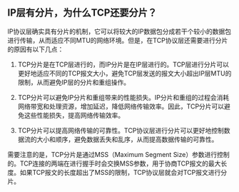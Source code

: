 ## IP层有分片，为什么TCP还要分片？

IP协议层确实具有分片的机制，它可以将较大的IP数据包分成若干个较小的数据包进行传输，从而适应不同MTU的网络环境。但是，在TCP协议层还需要进行分片的原因有以下几点：

1. TCP分片是在TCP层进行的，而IP分片是在IP层进行的。TCP层进行分片可以更好地适应不同的TCP报文大小，避免TCP层发送的报文大小超出IP层MTU的限制，从而避免IP层的分片和重组操作。

2. TCP分片可以避免IP分片和重组带来的性能损失。IP分片和重组的过程会消耗网络带宽和处理资源，增加延迟，降低网络传输效率。因此，TCP分片可以避免这些性能损失，提高网络传输效率。

3. TCP分片可以提高网络传输的可靠性。TCP协议层进行分片可以更好地控制数据流的大小和顺序，避免数据丢失和乱序，从而提高数据传输的可靠性。

需要注意的是，TCP分片是通过MSS（Maximum Segment Size）参数进行控制的。TCP连接的两端在进行握手时会交换MSS参数，用于协商TCP报文的最大长度。如果TCP报文的长度超出了MSS的限制，TCP协议层就会对TCP报文进行分片。
